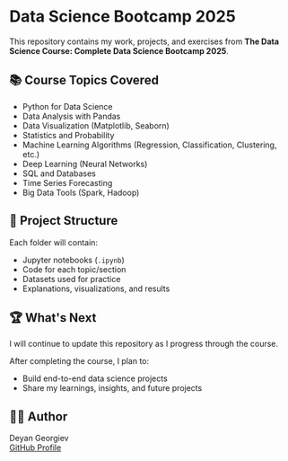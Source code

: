 # Data Science Bootcamp 2025

This repository contains my work, projects, and exercises from **The Data Science Course: Complete Data Science Bootcamp 2025**.

## 📚 Course Topics Covered
- Python for Data Science
- Data Analysis with Pandas
- Data Visualization (Matplotlib, Seaborn)
- Statistics and Probability
- Machine Learning Algorithms (Regression, Classification, Clustering, etc.)
- Deep Learning (Neural Networks)
- SQL and Databases
- Time Series Forecasting
- Big Data Tools (Spark, Hadoop)

## 🚀 Project Structure
Each folder will contain:
- Jupyter notebooks (`.ipynb`)
- Code for each topic/section
- Datasets used for practice
- Explanations, visualizations, and results

## 🏆 What's Next
I will continue to update this repository as I progress through the course. 

After completing the course, I plan to:
- Build end-to-end data science projects
- Share my learnings, insights, and future projects

## 👨‍💻 Author
Deyan Georgiev  
[GitHub Profile](https://github.com/GeorgievDeyan)
